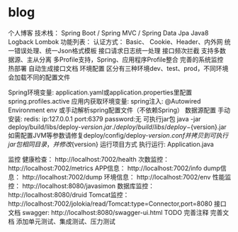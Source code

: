 # blog
个人博客
技术栈：
Spring Boot / Spring MVC / Spring Data Jpa
Java8
Logback
Lombok
功能列表：
认证方式： Basic、 Cookie、Header、内外网
统一错误处理、统一Json格式模板
接口请求日志统一处理
接口频次拦截
支持多数据源、主从分离
多Profile支持，Spring、应用程序Profile整合
完善的系统监控
热部署
自动生成接口文档
环境配置
区分有三种环境dev、test、prod，不同环境会加载不同的配置文件

Spring环境变量: application.yaml或application.properties里配置spring.profiles.active
应用内获取环境变量: spring注入: @Autowired Environment env 或手动解析spring配置文件（不依赖Spring）
数据源配置
手动安装: redis: ip:127.0.0.1 port:6379 password:无
可执行jar包
java -jar deploy/build/libs/deploy-${version}.jar
./deploy/build/libs/deploy-${version}.jar 如需配置JVM等参数请修复deploy/config/deploy-${version}.conf并拷贝到可执行jar包相同目录，并修改${version}
运行项目方式
执行运行: Application.java

监控
健康检查： http://localhost:7002/health
次数监控： http://localhost:7002/metrics
APP信息： http://localhost:7002/info
dump信息： http://localhost:7002/dump
环境信息： http://localhost:7002/env
性能监控： http://localhost:8080/javasimon
数据库监控： http://localhost:8080/druid
Tomcat监控： http://localhost:7002/jolokia/read/Tomcat:type=Connector,port=8080
接口文档
swagger: http://localhost:8080/swagger-ui.html
TODO
完善注释
完善文档
添加单元测试、集成测试、压力测试
